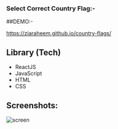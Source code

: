 ### Select Correct Country Flag:-

##DEMO:-


https://ziaraheem.github.io/country-flags/


## Library (Tech)

- ReactJS
- JavaScript
- HTML
- CSS


## Screenshots:



![screen](https://freeimage.host/i/h88C6F)
